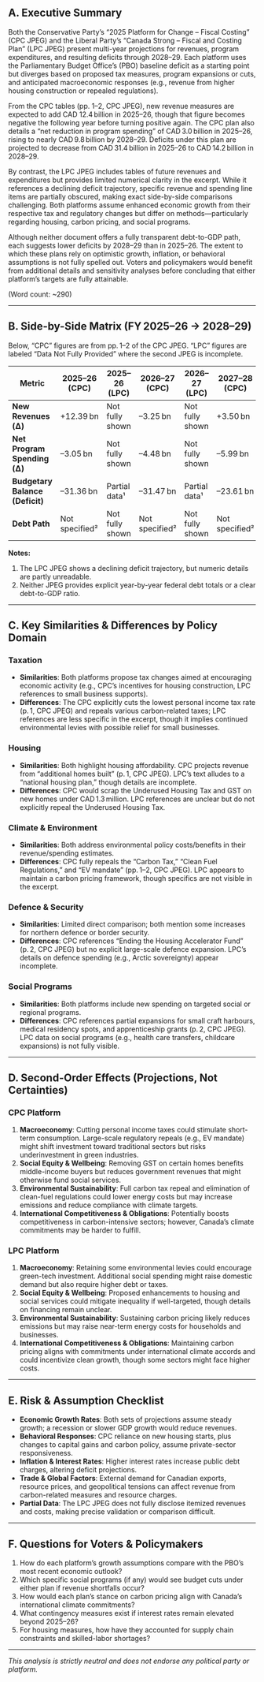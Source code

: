 ## A. Executive Summary 
Both the Conservative Party’s “2025 Platform for Change – Fiscal Costing” (CPC JPEG) and the Liberal Party’s “Canada Strong – Fiscal and Costing Plan” (LPC JPEG) present multi-year projections for revenues, program expenditures, and resulting deficits through 2028–29. Each platform uses the Parliamentary Budget Office’s (PBO) baseline deficit as a starting point but diverges based on proposed tax measures, program expansions or cuts, and anticipated macroeconomic responses (e.g., revenue from higher housing construction or repealed regulations).

From the CPC tables (pp. 1–2, CPC JPEG), new revenue measures are expected to add CAD 12.4 billion in 2025–26, though that figure becomes negative the following year before turning positive again. The CPC plan also details a “net reduction in program spending” of CAD 3.0 billion in 2025–26, rising to nearly CAD 9.8 billion by 2028–29. Deficits under this plan are projected to decrease from CAD 31.4 billion in 2025–26 to CAD 14.2 billion in 2028–29.

By contrast, the LPC JPEG includes tables of future revenues and expenditures but provides limited numerical clarity in the excerpt. While it references a declining deficit trajectory, specific revenue and spending line items are partially obscured, making exact side-by-side comparisons challenging. Both platforms assume enhanced economic growth from their respective tax and regulatory changes but differ on methods—particularly regarding housing, carbon pricing, and social programs.

Although neither document offers a fully transparent debt-to-GDP path, each suggests lower deficits by 2028–29 than in 2025–26. The extent to which these plans rely on optimistic growth, inflation, or behavioral assumptions is not fully spelled out. Voters and policymakers would benefit from additional details and sensitivity analyses before concluding that either platform’s targets are fully attainable.  

(Word count: ~290)

---

## B. Side-by-Side Matrix (FY 2025–26 → 2028–29)

Below, “CPC” figures are from pp. 1–2 of the CPC JPEG. “LPC” figures are labeled “Data Not Fully Provided” where the second JPEG is incomplete.

| **Metric**                            | **2025–26 (CPC)** | **2025–26 (LPC)** | **2026–27 (CPC)** | **2026–27 (LPC)** | **2027–28 (CPC)** | **2027–28 (LPC)** | **2028–29 (CPC)** | **2028–29 (LPC)** |
|---------------------------------------|-------------------|-------------------|-------------------|-------------------|-------------------|-------------------|-------------------|-------------------|
| **New Revenues (Δ)**                 | +12.39 bn         | Not fully shown   | –3.25 bn          | Not fully shown   | +3.50 bn          | Not fully shown   | +5.18 bn          | Not fully shown   |
| **Net Program Spending (Δ)**         | –3.05 bn          | Not fully shown   | –4.48 bn          | Not fully shown   | –5.99 bn          | Not fully shown   | –9.77 bn          | Not fully shown   |
| **Budgetary Balance (Deficit)**       | –31.36 bn         | Partial data¹     | –31.47 bn         | Partial data¹     | –23.61 bn         | Partial data¹     | –14.15 bn         | Partial data¹     |
| **Debt Path**                         | Not specified²    | Not fully shown   | Not specified²    | Not fully shown   | Not specified²    | Not fully shown   | Not specified²    | Not fully shown   |

**Notes:**
1. The LPC JPEG shows a declining deficit trajectory, but numeric details are partly unreadable.  
2. Neither JPEG provides explicit year-by-year federal debt totals or a clear debt-to-GDP ratio.  

---

## C. Key Similarities & Differences by Policy Domain

### Taxation
- **Similarities**: Both platforms propose tax changes aimed at encouraging economic activity (e.g., CPC’s incentives for housing construction, LPC references to small business supports).  
- **Differences**: The CPC explicitly cuts the lowest personal income tax rate (p. 1, CPC JPEG) and repeals various carbon-related taxes; LPC references are less specific in the excerpt, though it implies continued environmental levies with possible relief for small businesses.

### Housing
- **Similarities**: Both highlight housing affordability. CPC projects revenue from “additional homes built” (p. 1, CPC JPEG). LPC’s text alludes to a “national housing plan,” though details are incomplete.  
- **Differences**: CPC would scrap the Underused Housing Tax and GST on new homes under CAD 1.3 million. LPC references are unclear but do not explicitly repeal the Underused Housing Tax.

### Climate & Environment
- **Similarities**: Both address environmental policy costs/benefits in their revenue/spending estimates.  
- **Differences**: CPC fully repeals the “Carbon Tax,” “Clean Fuel Regulations,” and “EV mandate” (pp. 1–2, CPC JPEG). LPC appears to maintain a carbon pricing framework, though specifics are not visible in the excerpt.

### Defence & Security
- **Similarities**: Limited direct comparison; both mention some increases for northern defence or border security.  
- **Differences**: CPC references “Ending the Housing Accelerator Fund” (p. 2, CPC JPEG) but no explicit large-scale defence expansion. LPC’s details on defence spending (e.g., Arctic sovereignty) appear incomplete.

### Social Programs
- **Similarities**: Both platforms include new spending on targeted social or regional programs.  
- **Differences**: CPC references partial expansions for small craft harbours, medical residency spots, and apprenticeship grants (p. 2, CPC JPEG). LPC data on social programs (e.g., health care transfers, childcare expansions) is not fully visible.

---

## D. Second-Order Effects (Projections, Not Certainties)

### CPC Platform
1. **Macroeconomy**: Cutting personal income taxes could stimulate short-term consumption. Large-scale regulatory repeals (e.g., EV mandate) might shift investment toward traditional sectors but risks underinvestment in green industries.  
2. **Social Equity & Wellbeing**: Removing GST on certain homes benefits middle-income buyers but reduces government revenues that might otherwise fund social services.  
3. **Environmental Sustainability**: Full carbon tax repeal and elimination of clean-fuel regulations could lower energy costs but may increase emissions and reduce compliance with climate targets.  
4. **International Competitiveness & Obligations**: Potentially boosts competitiveness in carbon-intensive sectors; however, Canada’s climate commitments may be harder to fulfill.

### LPC Platform
1. **Macroeconomy**: Retaining some environmental levies could encourage green-tech investment. Additional social spending might raise domestic demand but also require higher debt or taxes.  
2. **Social Equity & Wellbeing**: Proposed enhancements to housing and social services could mitigate inequality if well-targeted, though details on financing remain unclear.  
3. **Environmental Sustainability**: Sustaining carbon pricing likely reduces emissions but may raise near-term energy costs for households and businesses.  
4. **International Competitiveness & Obligations**: Maintaining carbon pricing aligns with commitments under international climate accords and could incentivize clean growth, though some sectors might face higher costs.

---

## E. Risk & Assumption Checklist
- **Economic Growth Rates**: Both sets of projections assume steady growth; a recession or slower GDP growth would reduce revenues.  
- **Behavioral Responses**: CPC reliance on new housing starts, plus changes to capital gains and carbon policy, assume private-sector responsiveness.  
- **Inflation & Interest Rates**: Higher interest rates increase public debt charges, altering deficit projections.  
- **Trade & Global Factors**: External demand for Canadian exports, resource prices, and geopolitical tensions can affect revenue from carbon-related measures and resource charges.  
- **Partial Data**: The LPC JPEG does not fully disclose itemized revenues and costs, making precise validation or comparison difficult.

---

## F. Questions for Voters & Policymakers
1. How do each platform’s growth assumptions compare with the PBO’s most recent economic outlook?  
2. Which specific social programs (if any) would see budget cuts under either plan if revenue shortfalls occur?  
3. How would each plan’s stance on carbon pricing align with Canada’s international climate commitments?  
4. What contingency measures exist if interest rates remain elevated beyond 2025–26?  
5. For housing measures, how have they accounted for supply chain constraints and skilled-labor shortages?

---

*This analysis is strictly neutral and does not endorse any political party or platform.*